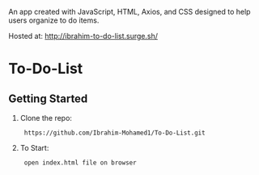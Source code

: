 An app created with JavaScript, HTML, Axios, and CSS designed to help users organize to do items.

Hosted at: http://ibrahim-to-do-list.surge.sh/

# To-Do-List

## Getting Started

1. Clone the repo:  

        https://github.com/Ibrahim-Mohamed1/To-Do-List.git
        
2. To Start:

        open index.html file on browser
